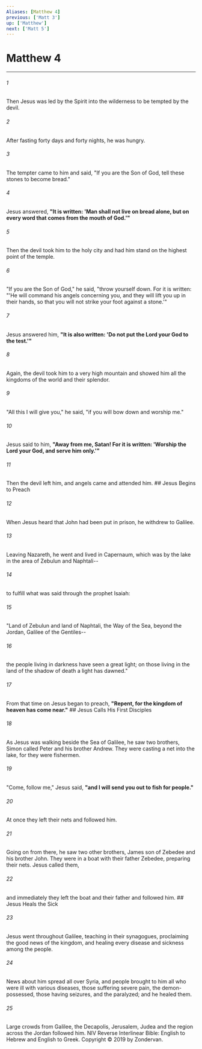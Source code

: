 ```yaml
---
Aliases: [Matthew 4]
previous: ['Matt 3']
up: ['Matthew']
next: ['Matt 5']
---
```

# Matthew 4

***


###### 1 
Then Jesus was led by the Spirit into the wilderness to be tempted by the devil. 

###### 2 
After fasting forty days and forty nights, he was hungry. 

###### 3 
The tempter came to him and said, "If you are the Son of God, tell these stones to become bread." 

###### 4 
Jesus answered, **"It is written: 'Man shall not live on bread alone, but on every word that comes from the mouth of God.'"** 

###### 5 
Then the devil took him to the holy city and had him stand on the highest point of the temple. 

###### 6 
"If you are the Son of God," he said, "throw yourself down. For it is written: "'He will command his angels concerning you, and they will lift you up in their hands, so that you will not strike your foot against a stone.'" 

###### 7 
Jesus answered him, **"It is also written: 'Do not put the Lord your God to the test.'"** 

###### 8 
Again, the devil took him to a very high mountain and showed him all the kingdoms of the world and their splendor. 

###### 9 
"All this I will give you," he said, "if you will bow down and worship me." 

###### 10 
Jesus said to him, **"Away from me, Satan! For it is written: 'Worship the Lord your God, and serve him only.'"** 

###### 11 
Then the devil left him, and angels came and attended him. ## Jesus Begins to Preach 

###### 12 
When Jesus heard that John had been put in prison, he withdrew to Galilee. 

###### 13 
Leaving Nazareth, he went and lived in Capernaum, which was by the lake in the area of Zebulun and Naphtali-- 

###### 14 
to fulfill what was said through the prophet Isaiah: 

###### 15 
"Land of Zebulun and land of Naphtali, the Way of the Sea, beyond the Jordan, Galilee of the Gentiles-- 

###### 16 
the people living in darkness have seen a great light; on those living in the land of the shadow of death a light has dawned." 

###### 17 
From that time on Jesus began to preach, **"Repent, for the kingdom of heaven has come near."** ## Jesus Calls His First Disciples 

###### 18 
As Jesus was walking beside the Sea of Galilee, he saw two brothers, Simon called Peter and his brother Andrew. They were casting a net into the lake, for they were fishermen. 

###### 19 
"Come, follow me," Jesus said, **"and I will send you out to fish for people."** 

###### 20 
At once they left their nets and followed him. 

###### 21 
Going on from there, he saw two other brothers, James son of Zebedee and his brother John. They were in a boat with their father Zebedee, preparing their nets. Jesus called them, 

###### 22 
and immediately they left the boat and their father and followed him. ## Jesus Heals the Sick 

###### 23 
Jesus went throughout Galilee, teaching in their synagogues, proclaiming the good news of the kingdom, and healing every disease and sickness among the people. 

###### 24 
News about him spread all over Syria, and people brought to him all who were ill with various diseases, those suffering severe pain, the demon-possessed, those having seizures, and the paralyzed; and he healed them. 

###### 25 
Large crowds from Galilee, the Decapolis, Jerusalem, Judea and the region across the Jordan followed him. NIV Reverse Interlinear Bible: English to Hebrew and English to Greek. Copyright © 2019 by Zondervan.
